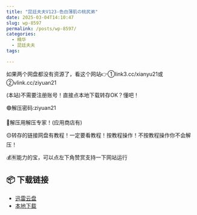 ```yaml
---
title: "昆廷夫夫V123-色白薄肌の桃尻弟"
date: 2025-03-04T14:10:47
slug: wp-8597
permalink: /posts/wp-8597/
categories:
  - 精华
  - 昆廷夫夫
tags:

---
```


如果两个网盘都没有资源了，看这个网站👉①link3.cc/xianyu21或②vlink.cc/ziyuan21

(本站)不需要注册账号！直接点本地下载转存OK？懂吧！

🟢解压密码:ziyuan21

🔵解压用解压专家！(应用商店有)

🟡转存的链接网盘有教程！一定要看教程！按教程操作！不按教程操作你不会解压！

💰🈶能力的宝，可以点左下角赞赏支持一下网站运行

## 📦 下载链接
- [迅雷云盘](https://blziyuan21.com/pay-download/8597?key=48935a14d4&down_id=0)
- [本地下载](https://blziyuan21.com/pay-download/8597?key=48935a14d4&down_id=1)

